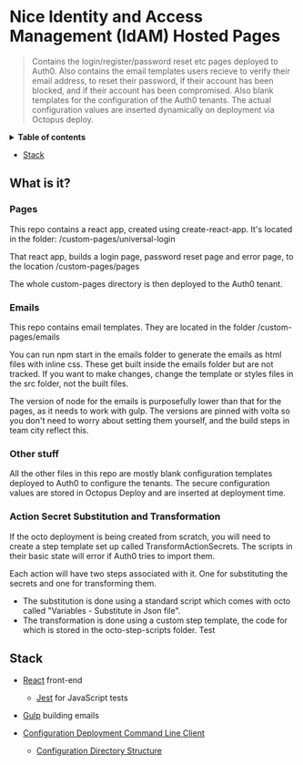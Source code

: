 #  Nice Identity and Access Management (IdAM) Hosted Pages
  
> Contains the login/register/password reset etc pages deployed to Auth0. 
> Also contains the email templates users recieve to verify their email address, to reset their password, if their account has been blocked, and if their account has been compromised.
> Also blank templates for the configuration of the Auth0 tenants. The actual configuration values are inserted dynamically on deployment via Octopus deploy.
 
<details>
<summary><strong>Table of contents</strong></summary>
<!-- START doctoc generated TOC please keep comment here to allow auto update -->
<!-- DON'T EDIT THIS SECTION, INSTEAD RE-RUN doctoc TO UPDATE -->
</details>

- [Stack](#stack)

<!-- END doctoc generated TOC please keep comment here to allow auto update -->
</details>
  
## What is it?

### Pages

This repo contains a react app, created using create-react-app. It's located in the folder: /custom-pages/universal-login

That react app, builds a login page, password reset page and error page, to the location /custom-pages/pages

The whole custom-pages directory is then deployed to the Auth0 tenant.

### Emails

This repo contains email templates. They are located in the folder /custom-pages/emails

You can run npm start in the emails folder to generate the emails as html files with inline css. These get built inside the emails folder but are not tracked. If you want to make changes, change the template or styles files in the src folder, not the built files.

The version of node for the emails is purposefully lower than that for the pages, as it needs to work with gulp. The versions are pinned with volta so you don't need to worry about setting them yourself, and the build steps in team city reflect this.

### Other stuff

All the other files in this repo are mostly blank configuration templates deployed to Auth0 to configure the tenants. The secure configuration values are stored in Octopus Deploy and are inserted at deployment time.

### Action Secret Substitution and Transformation

If the octo deployment is being created from scratch, you will need to create a step template set up called TransformActionSecrets. The scripts in their basic state will error if Auth0 tries to import them.

Each action will have two steps associated with it. One for substituting the secrets and one for transforming them. 

- The substitution is done using a standard script which comes with octo called "Variables - Substitute in Json file".
- The transformation is done using a custom step template, the code for which is stored in the octo-step-scripts folder. Test

## Stack

- [React](https://reactjs.org/) front-end
    - [Jest](https://facebook.github.io/jest/) for JavaScript tests

- [Gulp](https://gulpjs.com/) building emails
  
- [Configuration Deployment Command Line Client](https://auth0.com/docs/extensions/deploy-cli)
  - [Configuration Directory Structure](https://auth0.com/docs/extensions/deploy-cli/guides/import-export-directory-structure)
